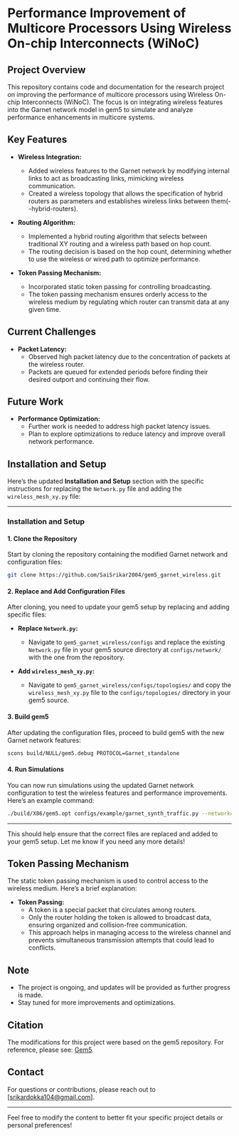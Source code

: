 # Performance Improvement of Multicore Processors Using Wireless On-chip Interconnects (WiNoC)

## Project Overview

This repository contains code and documentation for the research project on improving the performance of multicore processors using Wireless On-chip Interconnects (WiNoC). The focus is on integrating wireless features into the Garnet network model in gem5 to simulate and analyze performance enhancements in multicore systems.

## Key Features

- **Wireless Integration:**
  - Added wireless features to the Garnet network by modifying internal links to act as broadcasting links, mimicking wireless communication.
  - Created a wireless topology that allows the specification of hybrid routers as parameters and establishes wireless links between them(--hybrid-routers).

- **Routing Algorithm:**
  - Implemented a hybrid routing algorithm that selects between traditional XY routing and a wireless path based on hop count.
  - The routing decision is based on the hop count, determining whether to use the wireless or wired path to optimize performance.

- **Token Passing Mechanism:**
  - Incorporated static token passing for controlling broadcasting.
  - The token passing mechanism ensures orderly access to the wireless medium by regulating which router can transmit data at any given time.

## Current Challenges

- **Packet Latency:**
  - Observed high packet latency due to the concentration of packets at the wireless router.
  - Packets are queued for extended periods before finding their desired outport and continuing their flow.

## Future Work

- **Performance Optimization:**
  - Further work is needed to address high packet latency issues.
  - Plan to explore optimizations to reduce latency and improve overall network performance.

## Installation and Setup

Here’s the updated **Installation and Setup** section with the specific instructions for replacing the `Network.py` file and adding the `wireless_mesh_xy.py` file:

---

### Installation and Setup

#### 1. Clone the Repository

Start by cloning the repository containing the modified Garnet network and configuration files:

```bash
git clone https://github.com/SaiSrikar2004/gem5_garnet_wireless.git
```

#### 2. Replace and Add Configuration Files

After cloning, you need to update your gem5 setup by replacing and adding specific files:

- **Replace `Network.py`:**
  - Navigate to `gem5_garnet_wireless/configs` and replace the existing `Network.py` file in your gem5 source directory at `configs/network/` with the one from the repository.

- **Add `wireless_mesh_xy.py`:**
  - Navigate to `gem5_garnet_wireless/configs/topologies/` and copy the `wireless_mesh_xy.py` file to the `configs/topologies/` directory in your gem5 source.

#### 3. Build gem5

After updating the configuration files, proceed to build gem5 with the new Garnet network features:

```bash
scons build/NULL/gem5.debug PROTOCOL=Garnet_standalone
```

#### 4. Run Simulations

You can now run simulations using the updated Garnet network configuration to test the wireless features and performance improvements. Here’s an example command:

```bash
./build/X86/gem5.opt configs/example/garnet_synth_traffic.py --network=garnet --num-cpus=64 --num-dirs=64 --mesh-rows=8 --sim-cycles=5000000 --injectionrate=0.1 --synthetic=uniform_random --topology=Wireless_Mesh_XY --routing-algorithm=2 --num-packets-max=2 --hybrid-routers=18,21,45,50
```

---

This should help ensure that the correct files are replaced and added to your gem5 setup. Let me know if you need any more details!
## Token Passing Mechanism

The static token passing mechanism is used to control access to the wireless medium. Here’s a brief explanation:

- **Token Passing:** 
  - A token is a special packet that circulates among routers.
  - Only the router holding the token is allowed to broadcast data, ensuring organized and collision-free communication.
  - This approach helps in managing access to the wireless channel and prevents simultaneous transmission attempts that could lead to conflicts.

## Note

- The project is ongoing, and updates will be provided as further progress is made.
- Stay tuned for more improvements and optimizations.
## Citation
The modifications for this project were based on the gem5 repository. For reference, please see: [Gem5](https://github.com/gem5/gem5.git).

## Contact

For questions or contributions, please reach out to [srikardokka104@gmail.com].

---

Feel free to modify the content to better fit your specific project details or personal preferences!
